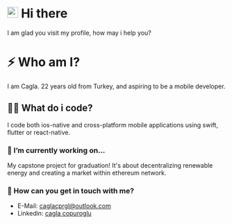
<!--
**lowkeyboard/lowkeyboard** is a ✨ _special_ ✨ repository because its `README.md` (this file) appears on your GitHub profile.

Here are some ideas to get you started:

- 🔭 I’m currently working on ...
- 🌱 I’m currently learning ...
- 👯 I’m looking to collaborate on ...
- 🤔 I’m looking for help with ...
- 💬 Ask me about ...
- 📫 How to reach me: ...
- 😄 Pronouns: ...
- ⚡ Fun fact: ...
-->

# <img src="https://media.giphy.com/media/hvRJCLFzcasrR4ia7z/giphy.gif" width="25px"> Hi there 
I am glad you visit my profile, how may i help you?

# ⚡ Who am I?
I am Cagla. 22 years old from Turkey, and aspiring to be a mobile developer.

## 👩‍💻 What do i code?
I code both ios-native and cross-platform mobile applications using swift, flutter or react-native.

### 🔭 I’m currently working on...
My capstone project for graduation! It's about decentralizing renewable energy and creating a market within ethereum network.  

### 💬 How can you get in touch with me?
- E-Mail: [caglacprgl@outlook.com](mailto:caglacprgl@outlook.com)
- Linkedin: [cagla copuroglu](https://www.linkedin.com/in/caglacprgl/)
